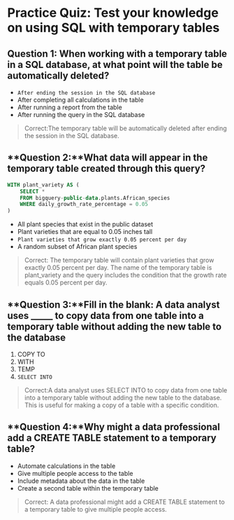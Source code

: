 # Practice Quiz: Test your knowledge on using SQL with temporary tables

## **Question 1:** When working with a temporary table in a SQL database, at what point will the table be automatically deleted?

- `After ending the session in the SQL database`
- After completing all calculations in the table
- After running a report from the table
- After running the query in the SQL database

> Correct:The temporary table will be automatically deleted after ending the session in the SQL database.

## **Question 2:**What data will appear in the temporary table created through this query?

```sql
WITH plant_variety AS (
    SELECT *
    FROM bigquery-public-data.plants.African_species
    WHERE daily_growth_rate_percentage = 0.05
)
```

- All plant species that exist in the public dataset
- Plant varieties that are equal to 0.05 inches tall
- `Plant varieties that grow exactly 0.05 percent per day`
- A random subset of African plant species

> Correct: The temporary table will contain plant varieties that grow exactly 0.05 percent per day. The name of the temporary table is plant_variety and the query includes the condition that the growth rate equals 0.05 percent per day.

## **Question 3:**Fill in the blank: A data analyst uses _____ to copy data from one table into a temporary table without adding the new table to the database

1. COPY TO
2. WITH
3. TEMP
4. `SELECT INTO`

> Correct:A data analyst uses SELECT INTO to copy data from one table into a temporary table without adding the new table to the database. This is useful for making a copy of a table with a specific condition.

## **Question 4:**Why might a data professional add a CREATE TABLE statement to a temporary table?

- Automate calculations in the table
- Give multiple people access to the table
- Include metadata about the data in the table
- Create a second table within the temporary table

> Correct: A data professional might add a CREATE TABLE statement to a temporary table to give multiple people access.
